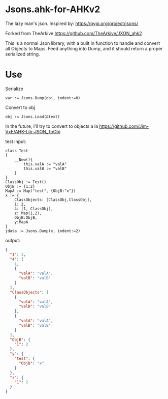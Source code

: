 # Jsons.ahk-for-AHKv2
The lazy man's json. Inspired by: https://pypi.org/project/jsons/

Forked from TheArkive https://github.com/TheArkive/JXON_ahk2

This is a normal Json library, with a built in function to handle and convert all Objects to Maps. Feed anything into Dump, and it should return a proper serialized string. 

# Use

Serialize 
```autohotkey
var := Jsons.Dump(obj, indent:=0)
```

Convert to obj
```autohotkey
obj := Jsons.Load(&text)
```

In the future, I'll try to convert to objects a la https://github.com/Jim-VxE/AHK-Lib-JSON_ToObj

test input:
```autohotkey
class Test
{
    __New(){
        this.valA := "valA"
        this.valB := "valB"
    }
}
ClassObj := Test()
ObjB := {1:2}
MapA := Map("test", {ObjB:"x"})
x := {
    ClassObjects: [ClassObj,ClassObj],
    1: 2,
    4: [1, ClassObj],
    z: Map(1,2),
    ObjB:ObjB,
    y:MapA
}
jdata := Jsons.Dump(x, indent:=2)
```

output:

```json
{
  "1": 2,
  "4": [
    1,
    {
      "valA": "valA",
      "valB": "valB"
    }
  ],
  "ClassObjects": [
    {
      "valA": "valA",
      "valB": "valB"
    },
    {
      "valA": "valA",
      "valB": "valB"
    }
  ],
  "ObjB": {
    "1": 2
  },
  "y": {
    "test": {
      "ObjB": "x"
    }
  },
  "z": {
    "1": 2
  }
}
```
